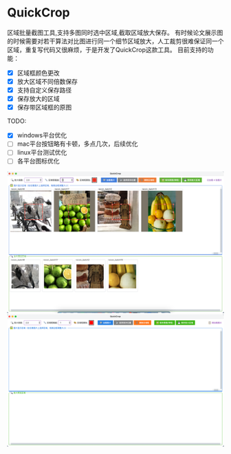 # QuickCrop
区域批量截图工具,支持多图同时选中区域,截取区域放大保存。
有时候论文展示图的时候需要对若干算法对比图进行同一个细节区域放大，人工裁剪很难保证同一个区域，重复写代码又很麻烦，于是开发了QuickCrop这款工具。
目前支持的功能：
- [x] 区域框颜色更改
- [x] 放大区域不同倍数保存
- [x] 支持自定义保存路径
- [x] 保存放大的区域
- [x] 保存带区域框的原图

TODO:
- [x] windows平台优化
- [ ] mac平台按钮略有卡顿，多点几次，后续优化
- [ ] linux平台测试优化
- [ ] 各平台图标优化
      
![demo2](./demo2.png)
![demo](./demo.jpg)

